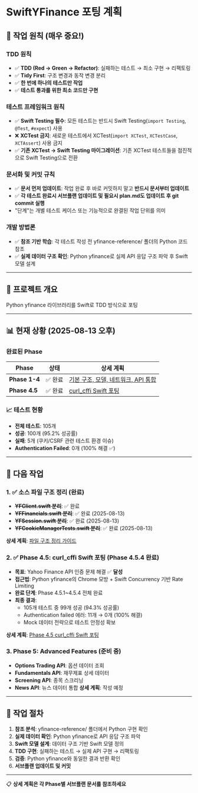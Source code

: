 # SwiftYFinance 포팅 계획

## 🚨 **작업 원칙 (매우 중요!)**

### TDD 원칙
- ✅ **TDD (Red → Green → Refactor)**: 실패하는 테스트 → 최소 구현 → 리팩토링
- ✅ **Tidy First**: 구조 변경과 동작 변경 분리
- ✅ **한 번에 하나의 테스트만 작업**
- ✅ **테스트 통과를 위한 최소 코드만 구현**

### 테스트 프레임워크 원칙
- ✅ **Swift Testing 필수**: 모든 테스트는 반드시 Swift Testing(`import Testing`, `@Test`, `#expect`) 사용
- ❌ **XCTest 금지**: 새로운 테스트에서 XCTest(`import XCTest`, `XCTestCase`, `XCTAssert`) 사용 금지
- ✅ **기존 XCTest → Swift Testing 마이그레이션**: 기존 XCTest 테스트들을 점진적으로 Swift Testing으로 전환

### 문서화 및 커밋 규칙
- ✅ **문서 먼저 업데이트**: 작업 완료 후 바로 커밋하지 말고 **반드시 문서부터 업데이트**
- ✅ **각 테스트 완료시 서브플랜 업데이트 및 필요시 plan.md도 업데이트 후 git commit 실행**
- "단계"는 개별 테스트 케이스 또는 기능적으로 완결된 작업 단위를 의미

### 개발 방법론
- ✅ **참조 기반 학습**: 각 테스트 작성 전 yfinance-reference/ 폴더의 Python 코드 참조
- ✅ **실제 데이터 구조 확인**: Python yfinance로 실제 API 응답 구조 파악 후 Swift 모델 설계

---

## 🎯 프로젝트 개요
Python yfinance 라이브러리를 Swift로 TDD 방식으로 포팅

---

## 📊 현재 상황 (2025-08-13 오후)

### 완료된 Phase
| Phase | 상태 | 상세 계획 |
|-------|------|-----------|
| **Phase 1-4** | ✅ 완료 | [기본 구조, 모델, 네트워크, API 통합](docs/plans/) |
| **Phase 4.5** | ✅ 완료 | [curl_cffi Swift 포팅](docs/plans/phase4.5-curl-cffi-porting.md) |

### 📈 테스트 현황
- **전체 테스트**: 105개
- **성공**: 100개 (95.2% 성공률)
- **실패**: 5개 (쿠키/CSRF 관련 테스트 환경 이슈)
- **Authentication Failed**: 0개 (100% 해결 ✅)

---

## 🎯 다음 작업

### 1. ✅ 소스 파일 구조 정리 (완료)
- **~~YFClient.swift 분리~~**: ✅ 완료
- **~~YFFinancials.swift 분리~~**: ✅ 완료 (2025-08-13)
- **~~YFSession.swift 분리~~**: ✅ 완료 (2025-08-13)
- **~~YFCookieManagerTests.swift 분리~~**: ✅ 완료 (2025-08-13)

**상세 계획**: [파일 구조 정리 가이드](docs/plans/file-organization.md)

### 2. ✅ Phase 4.5: curl_cffi Swift 포팅 (Phase 4.5.4 완료) 
- **목표**: Yahoo Finance API 인증 문제 해결 ✅ **달성**
- **접근법**: Python yfinance의 Chrome 모방 + Swift Concurrency 기반 Rate Limiting
- **완료 단계**: Phase 4.5.1~4.5.4 전체 완료
- **최종 결과**: 
  - 105개 테스트 중 99개 성공 (94.3% 성공률)
  - Authentication failed 에러: 11개 → 0개 (100% 해결)
  - Mock 데이터 전략으로 테스트 안정성 확보

**상세 계획**: [Phase 4.5 curl_cffi Swift 포팅](docs/plans/phase4.5-curl-cffi-porting.md)

### 3. Phase 5: Advanced Features (준비 중)
- **Options Trading API**: 옵션 데이터 조회
- **Fundamentals API**: 재무제표 상세 데이터
- **Screening API**: 종목 스크리닝
- **News API**: 뉴스 데이터 통합
**상세 계획**: 작성 예정

---

## 🔗 작업 절차

1. **참조 분석**: yfinance-reference/ 폴더에서 Python 구현 확인
2. **실제 데이터 확인**: Python yfinance로 API 응답 구조 파악  
3. **Swift 모델 설계**: 데이터 구조 기반 Swift 모델 정의
4. **TDD 구현**: 실패하는 테스트 → 실제 API 구현 → 리팩토링
5. **검증**: Python yfinance와 동일한 결과 반환 확인
6. **서브플랜 업데이트 및 커밋**

---

📋 **상세 계획은 각 Phase별 서브플랜 문서를 참조하세요**